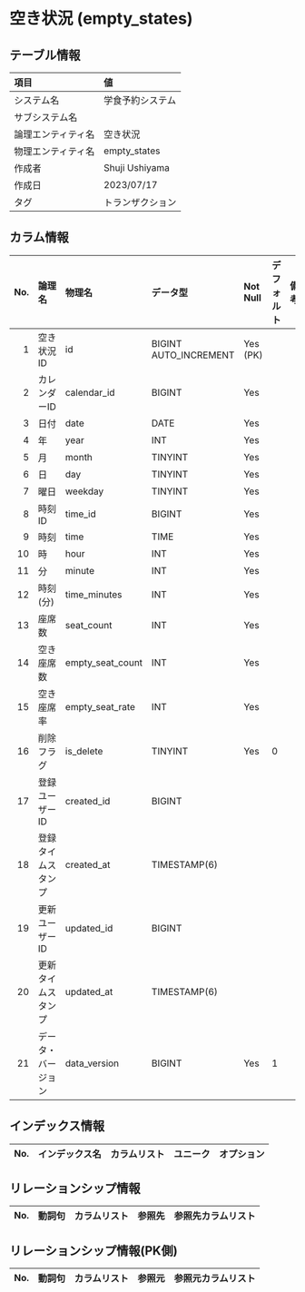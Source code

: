 # 空き状況 (empty_states)

## テーブル情報

| 項目                           | 値                                                                                                   |
|:-------------------------------|:-----------------------------------------------------------------------------------------------------|
| システム名                     | 学食予約システム                                                                                     |
| サブシステム名                 |                                                                                                      |
| 論理エンティティ名             | 空き状況                                                                                             |
| 物理エンティティ名             | empty_states                                                                                         |
| 作成者                         | Shuji Ushiyama                                                                                       |
| 作成日                         | 2023/07/17                                                                                           |
| タグ                           | トランザクション                                                                                     |



## カラム情報

| No. | 論理名                         | 物理名                         | データ型                       | Not Null | デフォルト           | 備考                           |
|----:|:-------------------------------|:-------------------------------|:-------------------------------|:---------|:---------------------|:-------------------------------|
|   1 | 空き状況ID                     | id                             | BIGINT AUTO_INCREMENT          | Yes (PK) |                      |                                |
|   2 | カレンダーID                   | calendar_id                    | BIGINT                         | Yes      |                      |                                |
|   3 | 日付                           | date                           | DATE                           | Yes      |                      |                                |
|   4 | 年                             | year                           | INT                            | Yes      |                      |                                |
|   5 | 月                             | month                          | TINYINT                        | Yes      |                      |                                |
|   6 | 日                             | day                            | TINYINT                        | Yes      |                      |                                |
|   7 | 曜日                           | weekday                        | TINYINT                        | Yes      |                      |                                |
|   8 | 時刻ID                         | time_id                        | BIGINT                         | Yes      |                      |                                |
|   9 | 時刻                           | time                           | TIME                           | Yes      |                      |                                |
|  10 | 時                             | hour                           | INT                            | Yes      |                      |                                |
|  11 | 分                             | minute                         | INT                            | Yes      |                      |                                |
|  12 | 時刻(分)                       | time_minutes                   | INT                            | Yes      |                      |                                |
|  13 | 座席数                         | seat_count                     | INT                            | Yes      |                      |                                |
|  14 | 空き座席数                     | empty_seat_count               | INT                            | Yes      |                      |                                |
|  15 | 空き座席率                     | empty_seat_rate                | INT                            | Yes      |                      |                                |
|  16 | 削除フラグ                     | is_delete                      | TINYINT                        | Yes      | 0                    |                                |
|  17 | 登録ユーザーID                 | created_id                     | BIGINT                         |          |                      |                                |
|  18 | 登録タイムスタンプ             | created_at                     | TIMESTAMP(6)                   |          |                      |                                |
|  19 | 更新ユーザーID                 | updated_id                     | BIGINT                         |          |                      |                                |
|  20 | 更新タイムスタンプ             | updated_at                     | TIMESTAMP(6)                   |          |                      |                                |
|  21 | データ・バージョン             | data_version                   | BIGINT                         | Yes      | 1                    |                                |



## インデックス情報

| No. | インデックス名                 | カラムリスト                             | ユニーク   | オプション                     | 
|----:|:-------------------------------|:-----------------------------------------|:-----------|:-------------------------------|



## リレーションシップ情報

| No. | 動詞句                         | カラムリスト                             | 参照先                         | 参照先カラムリスト                       |
|----:|:-------------------------------|:-----------------------------------------|:-------------------------------|:-----------------------------------------|



## リレーションシップ情報(PK側)

| No. | 動詞句                         | カラムリスト                             | 参照元                         | 参照元カラムリスト                       |
|----:|:-------------------------------|:-----------------------------------------|:-------------------------------|:-----------------------------------------|


